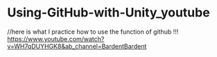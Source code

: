 # Using-GitHub-with-Unity_youtube
//here is what I practice how to use the function of github !!!
https://www.youtube.com/watch?v=WH7qDUYHGK8&ab_channel=BardentBardent

